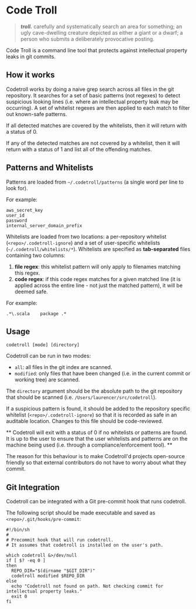 Code Troll
==========

> ***troll.*** carefully and systematically search an area for something; an ugly cave-dwelling creature depicted as either a giant or a dwarf; a person who submits a deliberately provocative posting.

Code Troll is a command line tool that protects against intellectual property leaks in git commits.

How it works
------------

Codetroll works by doing a naive grep search across all files in the git repository.
It searches for a set of basic patterns (not regexes) to detect suspicious looking lines (i.e. where an intellectual property leak may be occurring).
A set of whitelist regexes are then applied to each match to filter out known-safe patterns.

If all detected matches are covered by the whitelists, then it will return with a status of 0.

If any of the detected matches are not covered by a whitelist, then it will return with a status of 1 and list all of the offending matches.

Patterns and Whitelists
-----------------------

Patterns are loaded from `~/.codetroll/patterns` (a single word per line to look for).

For example:

    aws_secret_key
    user_id
    password
    internal_server_domain_prefix

Whitelists are loaded from two locations: a per-repository whitelist (`<repo>/.codetroll-ignore`) and a set of user-specific whitelists (`~/.codetroll/whitelists/*`). 
Whitelists are specified as **tab-separated** files containing two columns:

1. **file regex**: this whitelist pattern will only apply to filenames matching this regex.
2. **code regex**: if this code regex matches for a given matched line (it is applied across the entire line - not just the matched pattern), it will be deemed safe.

For example:

    .*\.scala    package .*

Usage
-----

    codetroll [mode] [directory]

Codetroll can be run in two modes:

- `all`: all files in the git index are scanned.
- `modified`: only files that have been changed (i.e. in the current commit or working tree) are scanned.

The `directory` argument should be the absolute path to the git repository that should be scanned (i.e. `/Users/laurencer/src/codetroll`).

If a suspicious pattern is found, it should be added to the repository specific whitelist (`<repo>/.codetroll-ignore`) so that it is recorded as safe in an auditable location. 
Changes to this file should be code-reviewed.

**
Codetroll will exit with a status of 0 if no whitelists or patterns are found.
It is up to the user to ensure that the user whitelists and patterns are on the machine being used (i.e. through a compliance/enforcement tool).
**

The reason for this behaviour is to make Codetroll'd projects open-source friendly so that external contributors do not have to worry about what they commit.

Git Integration
---------------

Codetroll can be integrated with a Git pre-commit hook that runs codetroll.

The following script should be made executable and saved as `<repo>/.git/hooks/pre-commit`:

    #!/bin/sh
    #
    # Precommit hook that will run codetroll. 
    # It assumes that codetroll is installed on the user's path.

    which codetroll &>/dev/null
    if [ $? -eq 0 ]
    then
      REPO_DIR="$(dirname "$GIT_DIR")"
      codetroll modified $REPO_DIR
    else
      echo "Codetroll not found on path. Not checking commit for intellectual property leaks."
      exit 0
    fi
    
